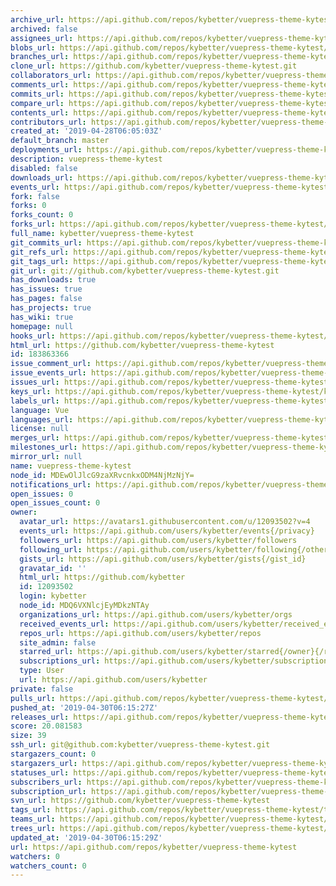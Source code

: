 ```yaml
---
archive_url: https://api.github.com/repos/kybetter/vuepress-theme-kytest/{archive_format}{/ref}
archived: false
assignees_url: https://api.github.com/repos/kybetter/vuepress-theme-kytest/assignees{/user}
blobs_url: https://api.github.com/repos/kybetter/vuepress-theme-kytest/git/blobs{/sha}
branches_url: https://api.github.com/repos/kybetter/vuepress-theme-kytest/branches{/branch}
clone_url: https://github.com/kybetter/vuepress-theme-kytest.git
collaborators_url: https://api.github.com/repos/kybetter/vuepress-theme-kytest/collaborators{/collaborator}
comments_url: https://api.github.com/repos/kybetter/vuepress-theme-kytest/comments{/number}
commits_url: https://api.github.com/repos/kybetter/vuepress-theme-kytest/commits{/sha}
compare_url: https://api.github.com/repos/kybetter/vuepress-theme-kytest/compare/{base}...{head}
contents_url: https://api.github.com/repos/kybetter/vuepress-theme-kytest/contents/{+path}
contributors_url: https://api.github.com/repos/kybetter/vuepress-theme-kytest/contributors
created_at: '2019-04-28T06:05:03Z'
default_branch: master
deployments_url: https://api.github.com/repos/kybetter/vuepress-theme-kytest/deployments
description: vuepress-theme-kytest
disabled: false
downloads_url: https://api.github.com/repos/kybetter/vuepress-theme-kytest/downloads
events_url: https://api.github.com/repos/kybetter/vuepress-theme-kytest/events
fork: false
forks: 0
forks_count: 0
forks_url: https://api.github.com/repos/kybetter/vuepress-theme-kytest/forks
full_name: kybetter/vuepress-theme-kytest
git_commits_url: https://api.github.com/repos/kybetter/vuepress-theme-kytest/git/commits{/sha}
git_refs_url: https://api.github.com/repos/kybetter/vuepress-theme-kytest/git/refs{/sha}
git_tags_url: https://api.github.com/repos/kybetter/vuepress-theme-kytest/git/tags{/sha}
git_url: git://github.com/kybetter/vuepress-theme-kytest.git
has_downloads: true
has_issues: true
has_pages: false
has_projects: true
has_wiki: true
homepage: null
hooks_url: https://api.github.com/repos/kybetter/vuepress-theme-kytest/hooks
html_url: https://github.com/kybetter/vuepress-theme-kytest
id: 183863366
issue_comment_url: https://api.github.com/repos/kybetter/vuepress-theme-kytest/issues/comments{/number}
issue_events_url: https://api.github.com/repos/kybetter/vuepress-theme-kytest/issues/events{/number}
issues_url: https://api.github.com/repos/kybetter/vuepress-theme-kytest/issues{/number}
keys_url: https://api.github.com/repos/kybetter/vuepress-theme-kytest/keys{/key_id}
labels_url: https://api.github.com/repos/kybetter/vuepress-theme-kytest/labels{/name}
language: Vue
languages_url: https://api.github.com/repos/kybetter/vuepress-theme-kytest/languages
license: null
merges_url: https://api.github.com/repos/kybetter/vuepress-theme-kytest/merges
milestones_url: https://api.github.com/repos/kybetter/vuepress-theme-kytest/milestones{/number}
mirror_url: null
name: vuepress-theme-kytest
node_id: MDEwOlJlcG9zaXRvcnkxODM4NjMzNjY=
notifications_url: https://api.github.com/repos/kybetter/vuepress-theme-kytest/notifications{?since,all,participating}
open_issues: 0
open_issues_count: 0
owner:
  avatar_url: https://avatars1.githubusercontent.com/u/12093502?v=4
  events_url: https://api.github.com/users/kybetter/events{/privacy}
  followers_url: https://api.github.com/users/kybetter/followers
  following_url: https://api.github.com/users/kybetter/following{/other_user}
  gists_url: https://api.github.com/users/kybetter/gists{/gist_id}
  gravatar_id: ''
  html_url: https://github.com/kybetter
  id: 12093502
  login: kybetter
  node_id: MDQ6VXNlcjEyMDkzNTAy
  organizations_url: https://api.github.com/users/kybetter/orgs
  received_events_url: https://api.github.com/users/kybetter/received_events
  repos_url: https://api.github.com/users/kybetter/repos
  site_admin: false
  starred_url: https://api.github.com/users/kybetter/starred{/owner}{/repo}
  subscriptions_url: https://api.github.com/users/kybetter/subscriptions
  type: User
  url: https://api.github.com/users/kybetter
private: false
pulls_url: https://api.github.com/repos/kybetter/vuepress-theme-kytest/pulls{/number}
pushed_at: '2019-04-30T06:15:27Z'
releases_url: https://api.github.com/repos/kybetter/vuepress-theme-kytest/releases{/id}
score: 20.081583
size: 39
ssh_url: git@github.com:kybetter/vuepress-theme-kytest.git
stargazers_count: 0
stargazers_url: https://api.github.com/repos/kybetter/vuepress-theme-kytest/stargazers
statuses_url: https://api.github.com/repos/kybetter/vuepress-theme-kytest/statuses/{sha}
subscribers_url: https://api.github.com/repos/kybetter/vuepress-theme-kytest/subscribers
subscription_url: https://api.github.com/repos/kybetter/vuepress-theme-kytest/subscription
svn_url: https://github.com/kybetter/vuepress-theme-kytest
tags_url: https://api.github.com/repos/kybetter/vuepress-theme-kytest/tags
teams_url: https://api.github.com/repos/kybetter/vuepress-theme-kytest/teams
trees_url: https://api.github.com/repos/kybetter/vuepress-theme-kytest/git/trees{/sha}
updated_at: '2019-04-30T06:15:29Z'
url: https://api.github.com/repos/kybetter/vuepress-theme-kytest
watchers: 0
watchers_count: 0
---
```

